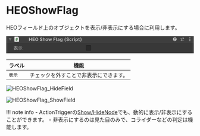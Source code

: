 # HEOShowFlag

HEOフィールド上のオブジェクトを表示/非表示にする場合に利用します。

![HEOShowFlag](img/HEOShowFlagJP.png)

| ラベル | 機能 |
| ---- | ---- |
| `表示` | チェックを外すことで非表示にできます。| 

![HEOShowFlag_HideField](img/HEOShowFlag_HideField.png)

![HEOShowFlag_ShowField](img/HEOShowFlag_ShowField.png)

!!! note info
    - ActionTriggerの[Show/HideNode](../Unity/ShowHideNode.ja.md)でも、動的に表示/非表示にすることができます。
    - 非表示にするのは見た目のみで、コライダーなどの判定は機能します。

